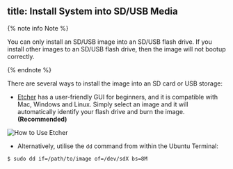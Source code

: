 title: Install System into SD/USB Media
---

{% note info Note %}

You can only install an SD/USB image into an SD/USB flash drive. If you install other images to an SD/USB flash drive, then the image will not bootup correctly.

{% endnote %}

There are several ways to install the image into an SD card or USB storage:

* [Etcher](https://www.balena.io/etcher/) has a user-friendly GUI for beginners, and it is compatible with Mac, Windows and Linux. Simply select an image and it will automatically identify your flash drive and burn the image. **(Recommended)**

![How to Use Etcher](/linux/images/vim1/HowtoUseEtcher.png)

* Alternatively, utilise the `dd` command from within the Ubuntu Terminal:

```
$ sudo dd if=/path/to/image of=/dev/sdX bs=8M
```
